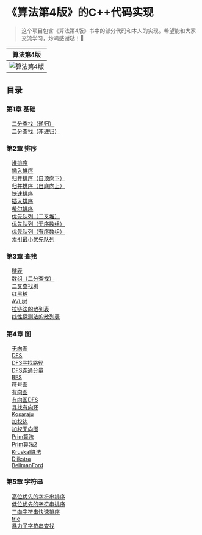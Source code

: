 《算法第4版》的C++代码实现
==========

>这个项目包含《算法第4版》书中的部分代码和本人的实现。希望能和大家交流学习，炒鸡感谢哒！🐶


|           算法第4版           |  
| :----------------------------: | 
| ![算法第4版](https://bkimg.cdn.bcebos.com/pic/3b292df5e0fe9925679fe8a53ea85edf8cb171b0?x-bce-process=image/resize,m_lfit,w_268,limit_1/format,f_jpg) | 

目录
----

### 第1章 基础
&emsp;[二分查找（递归）](https://github.com/LurenAA/Algorithms/blob/master/chapter1/BinarySearch.cpp)<br />
&emsp;[二分查找（非递归）](https://github.com/LurenAA/Algorithms/blob/master/chapter1/BinarySearch2.cpp)<br />

### 第2章 排序
&emsp;[堆排序](https://github.com/LurenAA/Algorithms/blob/master/chapter2/HeapSort.hpp)<br />
&emsp;[插入排序](https://github.com/LurenAA/Algorithms/blob/master/chapter2/Insertion.hpp)<br />
&emsp;[归并排序（自顶向下）](https://github.com/LurenAA/Algorithms/blob/master/chapter2/Merge.hpp)<br />
&emsp;[归并排序（自底向上）](https://github.com/LurenAA/Algorithms/blob/master/chapter2/Merge2.hpp)<br />
&emsp;[快速排序](https://github.com/LurenAA/Algorithms/blob/master/chapter2/Quick.hpp)<br />
&emsp;[插入排序](https://github.com/LurenAA/Algorithms/blob/master/chapter2/Selection.hpp)<br />
&emsp;[希尔排序](https://github.com/LurenAA/Algorithms/blob/master/chapter2/Shell.hpp)<br />
&emsp;[优先队列（二叉堆）](https://github.com/LurenAA/Algorithms/blob/master/chapter2/MaxPQ.cpp)<br />
&emsp;[优先队列（无序数组）](https://github.com/LurenAA/Algorithms/blob/master/chapter2/UnOrderArrayMaxPQ.cpp)<br />
&emsp;[优先队列（有序数组）](https://github.com/LurenAA/Algorithms/blob/master/chapter2/OrderArrayMaxPQ.cpp)<br />
&emsp;[索引最小优先队列](https://github.com/LurenAA/Algorithms/blob/master/chapter2/IndexMinPQ.hpp)<br />

### 第3章 查找
&emsp;[链表](https://github.com/LurenAA/Algorithms/blob/master/chapter3/SequentialSearchST.hpp)<br />
&emsp;[数组（二分查找）](https://github.com/LurenAA/Algorithms/blob/master/chapter3/BinarySearchST.hpp)<br />
&emsp;[二叉查找树](https://github.com/LurenAA/Algorithms/blob/master/chapter3/BST.hpp)<br />
&emsp;[红黑树](https://github.com/LurenAA/Algorithms/blob/master/chapter3/RedBlackBST.hpp)<br />
&emsp;[AVL树](https://github.com/LurenAA/Algorithms/blob/master/chapter3/AvlTree.hpp)<br />
&emsp;[拉链法的散列表](https://github.com/LurenAA/Algorithms/blob/master/chapter3/SeparateChainingHashST.hpp)<br />
&emsp;[线性探测法的散列表](https://github.com/LurenAA/Algorithms/blob/master/chapter3/LinearProbingHashST.hpp)<br />

### 第4章 图
&emsp;[无向图](https://github.com/LurenAA/Algorithms/blob/master/chapter4/Graph.hpp)<br />
&emsp;[DFS](https://github.com/LurenAA/Algorithms/blob/master/chapter4/DepthFirstSearch.hpp)<br />
&emsp;[DFS寻找路径](https://github.com/LurenAA/Algorithms/blob/master/chapter4/DepthFirstPaths.hpp)<br />
&emsp;[DFS连通分量](https://github.com/LurenAA/Algorithms/blob/master/chapter4/CC.hpp)<br />
&emsp;[BFS](https://github.com/LurenAA/Algorithms/blob/master/chapter4/BreadthFirstPaths.hpp)<br />
&emsp;[符号图](https://github.com/LurenAA/Algorithms/blob/master/chapter4/SymbolGraph.hpp)<br />
&emsp;[有向图](https://github.com/LurenAA/Algorithms/blob/master/chapter4/Digraph.hpp)<br />
&emsp;[有向图DFS](https://github.com/LurenAA/Algorithms/blob/master/chapter4/DirectedDFS.hpp)<br />
&emsp;[寻找有向环](https://github.com/LurenAA/Algorithms/blob/master/chapter4/DirectedCycle.hpp)<br />
&emsp;[Kosaraju](https://github.com/LurenAA/Algorithms/blob/master/chapter4/Kosaraju.hpp)<br />
&emsp;[加权边](https://github.com/LurenAA/Algorithms/blob/master/chapter4/Edge.hpp)<br />
&emsp;[加权无向图](https://github.com/LurenAA/Algorithms/blob/master/chapter4/EdgeWeightedGraph.hpp)<br />
&emsp;[Prim算法](https://github.com/LurenAA/Algorithms/blob/master/chapter4/PrimMST.hpp)<br />
&emsp;[Prim算法2](https://github.com/LurenAA/Algorithms/blob/master/chapter4/LazyPrimMST.hpp)<br />
&emsp;[Kruskal算法](https://github.com/LurenAA/Algorithms/blob/master/chapter4/Kruskal.hpp)<br />
&emsp;[Dijkstra](https://github.com/LurenAA/Algorithms/blob/master/chapter4/DijkstraSP.hpp)<br />
&emsp;[BellmanFord](https://github.com/LurenAA/Algorithms/blob/master/chapter4/BellmanFord.hpp)<br />

### 第5章 字符串
&emsp;[高位优先的字符串排序](https://github.com/LurenAA/Algorithms/blob/master/chapter5/MSD.hpp)<br />
&emsp;[低位优先的字符串排序](https://github.com/LurenAA/Algorithms/blob/master/chapter5/LSD.hpp)<br />
&emsp;[三向字符串快速排序](https://github.com/LurenAA/Algorithms/blob/master/chapter5/Quick3string.hpp)<br />
&emsp;[trie](https://github.com/LurenAA/Algorithms/blob/master/chapter5/TrieST.hpp)<br />
&emsp;[暴力子字符串查找](https://github.com/LurenAA/Algorithms/blob/master/chapter5/BLsearch.hpp)<br />
